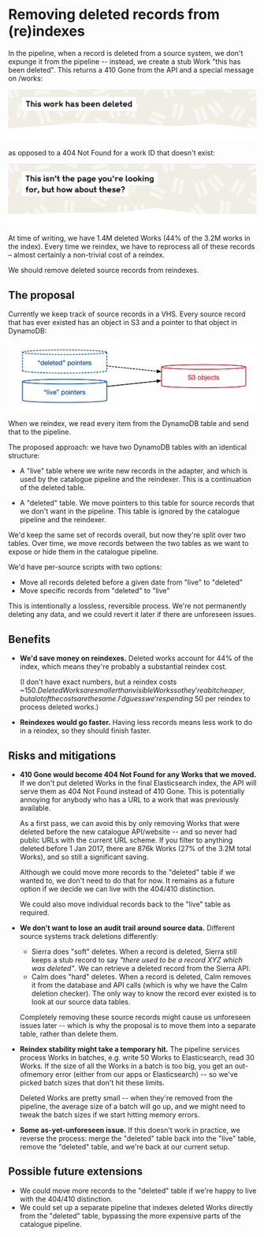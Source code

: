 # Removing deleted records from (re)indexes

In the pipeline, when a record is deleted from a source system, we don't expunge it from the pipeline -- instead, we create a stub Work "this has been deleted".
This returns a 410 Gone from the API and a special message on /works:

![Screenshot of a /works page saying "This work has been deleted"](deleted_screenshot.png)

as opposed to a 404 Not Found for a work ID that doesn't exist:

![Screenshot of a /works page saying "This isn’t the page you’re looking for, but how about these?"](notfound_screenshot.png)

At time of writing, we have 1.4M deleted Works (44% of the 3.2M works in the index).
Every time we reindex, we have to reprocess all of these records – almost certainly a non-trivial cost of a reindex.

We should remove deleted source records from reindexes.

## The proposal

Currently we keep track of source records in a VHS.
Every source record that has ever existed has an object in S3 and a pointer to that object in DynamoDB:

![Two blue DynamoDB tables (left) pointing to a red S3 bucket (right)](table_structure.png)

When we reindex, we read every item from the DynamoDB table and send that to the pipeline.

The proposed approach: we have two DynamoDB tables with an identical structure:

-   A "live" table where we write new records in the adapter, and which is used by the catalogue pipeline and the reindexer.
    This is a continuation of the deleted table.

-   A "deleted" table.
    We move pointers to this table for source records that we don't want in the pipeline.
    This table is ignored by the catalogue pipeline and the reindexer.

We'd keep the same set of records overall, but now they're split over two tables.
Over time, we move records between the two tables as we want to expose or hide them in the catalogue pipeline.

We'd have per-source scripts with two options:

-   Move all records deleted before a given date from "live" to "deleted"
-   Move specific records from "deleted" to "live"

This is intentionally a lossless, reversible process.
We're not permanently deleting any data, and we could revert it later if there are unforeseen issues.

## Benefits

-   **We'd save money on reindexes.**
    Deleted works account for 44% of the index, which means they're probably a substantial reindex cost.

    (I don't have exact numbers, but a reindex costs ~$150.
    Deleted Works are smaller than visible Works so they're a bit cheaper, but a lot of the costs are the same.
    I'd guess we're spending ~$50 per reindex to process deleted works.)

-   **Reindexes would go faster.**
    Having less records means less work to do in a reindex, so they should finish faster.

## Risks and mitigations

-   **410 Gone would become 404 Not Found for any Works that we moved.**
    If we don't put deleted Works in the final Elasticsearch index, the API will serve them as 404 Not Found instead of 410 Gone.
    This is potentially annoying for anybody who has a URL to a work that was previously available.

    As a first pass, we can avoid this by only removing Works that were deleted before the new catalogue API/website -- and so never had public URLs with the current URL scheme.
    If you filter to anything deleted before 1 Jan 2017, there are 876k Works (27% of the 3.2M total Works), and so still a significant saving.

    Although we could move more records to the "deleted" table if we wanted to, we don't need to do that for now.
    It remains as a future option if we decide we can live with the 404/410 distinction.

    We could also move individual records back to the "live" table as required.

-   **We don't want to lose an audit trail around source data.**
    Different source systems track deletions differently:

    -   Sierra does "soft" deletes.
        When a record is deleted, Sierra still keeps a stub record to say *"there used to be a record XYZ which was deleted"*.
        We can retrieve a deleted record from the Sierra API.
    -   Calm does "hard" deletes.
        When a record is deleted, Calm removes it from the database and API calls (which is why we have the Calm deletion checker).
        The only way to know the record ever existed is to look at our source data tables.

    Completely removing these source records might cause us unforeseen issues later -- which is why the proposal is to move them into a separate table, rather than delete them.

-   **Reindex stability might take a temporary hit.**
    The pipeline services process Works in batches, e.g. write 50 Works to Elasticsearch, read 30 Works.
    If the size of all the Works in a batch is too big, you get an out-ofmemory error (either from our apps or Elasticsearch) -- so we've picked batch sizes that don't hit these limits.

    Deleted Works are pretty small -- when they're removed from the pipeline, the average size of a batch will go up, and we might need to tweak the batch sizes if we start hitting memory errors.

-   **Some as-yet-unforeseen issue.**
    If this doesn't work in practice, we reverse the process: merge the "deleted" table back into the "live" table, remove the "deleted" table, and we're back at our current setup.

## Possible future extensions

-   We could move more records to the "deleted" table if we're happy to live with the 404/410 distinction.
-   We could set up a separate pipeline that indexes deleted Works directly from the "deleted" table, bypassing the more expensive parts of the catalogue pipeline.
